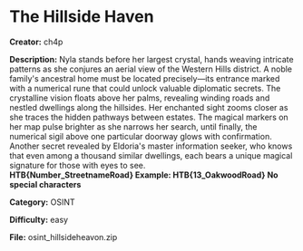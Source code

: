 # The Hillside Haven

**Creator:** ch4p

**Description:** Nyla stands before her largest crystal, hands weaving intricate patterns as she conjures an aerial view of the Western Hills district. A noble family's ancestral home must be located precisely—its entrance marked with a numerical rune that could unlock valuable diplomatic secrets. The crystalline vision floats above her palms, revealing winding roads and nestled dwellings along the hillsides. Her enchanted sight zooms closer as she traces the hidden pathways between estates. The magical markers on her map pulse brighter as she narrows her search, until finally, the numerical sigil above one particular doorway glows with confirmation. Another secret revealed by Eldoria's master information seeker, who knows that even among a thousand similar dwellings, each bears a unique magical signature for those with eyes to see.
<br><b>HTB{Number_StreetnameRoad} Example: HTB{13_OakwoodRoad} No special characters</b>

**Category:** OSINT

**Difficulty:** easy

**File:** osint_hillsideheavon.zip


